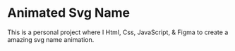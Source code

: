 # Animated Svg Name

This is a personal project where I Html, Css, JavaScript, & Figma to create a amazing svg name animation.